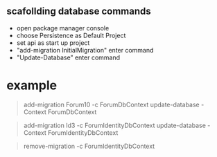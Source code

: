 ## scafollding database commands

- open package manager console
- choose Persistence as Default Project
- set api as start up project
- "add-migration InitialMigration" enter command
- "Update-Database" enter command

# example
> add-migration Forum10 -c ForumDbContext
> update-database -Context ForumDbContext

> add-migration Id3 -c ForumIdentityDbContext
> update-database -Context ForumIdentityDbContext

> remove-migration -c ForumIdentityDbContext